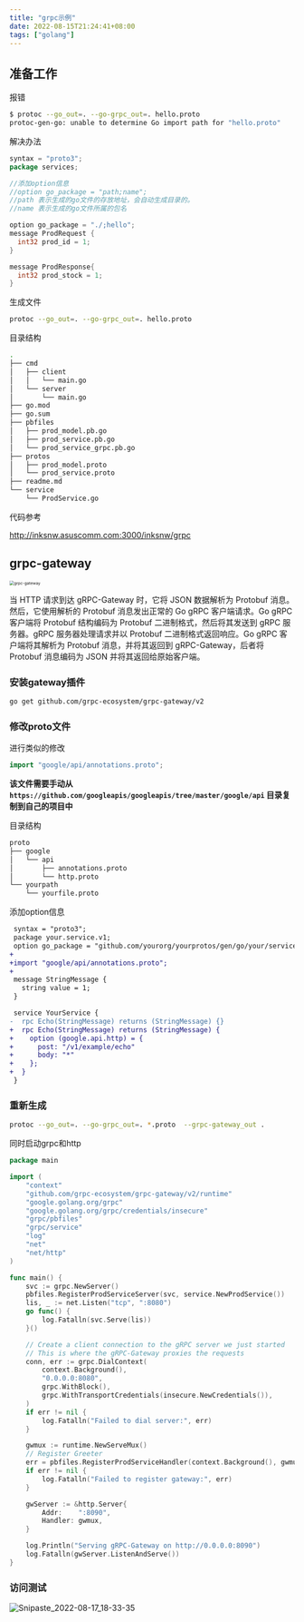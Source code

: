 ```yaml
---
title: "grpc示例"
date: 2022-08-15T21:24:41+08:00
tags: ["golang"]
---
```

## 准备工作

报错

```bash
$ protoc --go_out=. --go-grpc_out=. hello.proto
protoc-gen-go: unable to determine Go import path for "hello.proto"
```

解决办法

```go
syntax = "proto3";
package services;

//添加option信息
//option go_package = "path;name";
//path 表示生成的go文件的存放地址，会自动生成目录的。
//name 表示生成的go文件所属的包名

option go_package = "./;hello";
message ProdRequest {
  int32 prod_id = 1;
}

message ProdResponse{
  int32 prod_stock = 1;
}
```

生成文件

```bash
protoc --go_out=. --go-grpc_out=. hello.proto
```

目录结构

```bash
.
├── cmd
│   ├── client
│   │   └── main.go
│   └── server
│       └── main.go
├── go.mod
├── go.sum
├── pbfiles
│   ├── prod_model.pb.go
│   ├── prod_service.pb.go
│   └── prod_service_grpc.pb.go
├── protos
│   ├── prod_model.proto
│   └── prod_service.proto
├── readme.md
└── service
    └── ProdService.go

```

代码参考

http://inksnw.asuscomm.com:3000/inksnw/grpc

## grpc-gateway

<img src="http://inksnw.asuscomm.com:3001/blog/grpc示例_5874e0789443312fbfaba72906001c9d.png" alt="grpc-gateway" style="zoom: 50%;" />

当 HTTP 请求到达 gRPC-Gateway 时，它将 JSON 数据解析为 Protobuf 消息。然后，它使用解析的 Protobuf 消息发出正常的 Go gRPC 客户端请求。Go gRPC 客户端将 Protobuf 结构编码为 Protobuf 二进制格式，然后将其发送到 gRPC 服务器。gRPC 服务器处理请求并以 Protobuf 二进制格式返回响应。Go gRPC 客户端将其解析为 Protobuf 消息，并将其返回到 gRPC-Gateway，后者将 Protobuf 消息编码为 JSON 并将其返回给原始客户端。

### 安装gateway插件

```bash
go get github.com/grpc-ecosystem/grpc-gateway/v2
```

### 修改proto文件

进行类似的修改

```go
import "google/api/annotations.proto";
```

**该文件需要手动从 `https://github.com/googleapis/googleapis/tree/master/google/api` 目录复制到自己的项目中**

目录结构

```bash
proto
├── google
│   └── api
│       ├── annotations.proto
│       └── http.proto
└── yourpath
    └── yourfile.proto
```

添加option信息

```diff
 syntax = "proto3";
 package your.service.v1;
 option go_package = "github.com/yourorg/yourprotos/gen/go/your/service/v1";
+
+import "google/api/annotations.proto";
+
 message StringMessage {
   string value = 1;
 }

 service YourService {
-  rpc Echo(StringMessage) returns (StringMessage) {}
+  rpc Echo(StringMessage) returns (StringMessage) {
+    option (google.api.http) = {
+      post: "/v1/example/echo"
+      body: "*"
+    };
+  }
 }
```

### 重新生成

```bash
protoc --go_out=. --go-grpc_out=. *.proto  --grpc-gateway_out .
```

同时启动grpc和http

```go
package main

import (
	"context"
	"github.com/grpc-ecosystem/grpc-gateway/v2/runtime"
	"google.golang.org/grpc"
	"google.golang.org/grpc/credentials/insecure"
	"grpc/pbfiles"
	"grpc/service"
	"log"
	"net"
	"net/http"
)

func main() {
	svc := grpc.NewServer()
	pbfiles.RegisterProdServiceServer(svc, service.NewProdService())
	lis, _ := net.Listen("tcp", ":8080")
	go func() {
		log.Fatalln(svc.Serve(lis))
	}()

	// Create a client connection to the gRPC server we just started
	// This is where the gRPC-Gateway proxies the requests
	conn, err := grpc.DialContext(
		context.Background(),
		"0.0.0.0:8080",
		grpc.WithBlock(),
		grpc.WithTransportCredentials(insecure.NewCredentials()),
	)
	if err != nil {
		log.Fatalln("Failed to dial server:", err)
	}

	gwmux := runtime.NewServeMux()
	// Register Greeter
	err = pbfiles.RegisterProdServiceHandler(context.Background(), gwmux, conn)
	if err != nil {
		log.Fatalln("Failed to register gateway:", err)
	}

	gwServer := &http.Server{
		Addr:    ":8090",
		Handler: gwmux,
	}

	log.Println("Serving gRPC-Gateway on http://0.0.0.0:8090")
	log.Fatalln(gwServer.ListenAndServe())
}

```

### 访问测试

![Snipaste_2022-08-17_18-33-35](http://inksnw.asuscomm.com:3001/blog/grpc示例_5024445232ebfe2ee23351bd6ed2f956.jpg)
